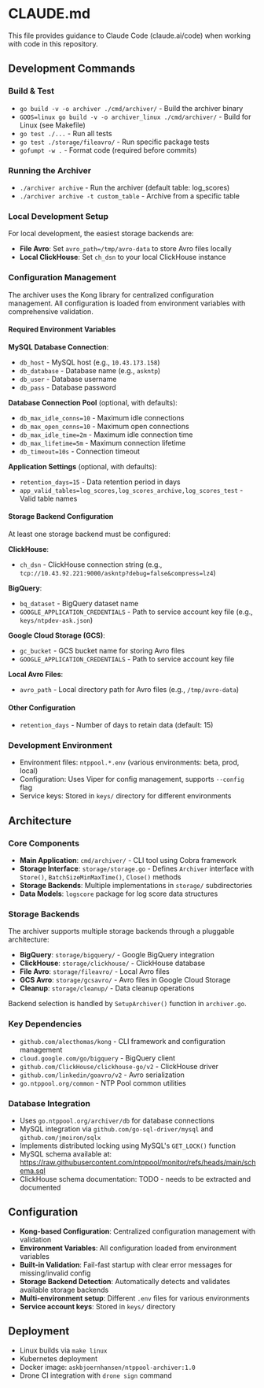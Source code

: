 # CLAUDE.md

This file provides guidance to Claude Code (claude.ai/code) when working with code in this repository.

## Development Commands

### Build & Test
- `go build -v -o archiver ./cmd/archiver/` - Build the archiver binary
- `GOOS=linux go build -v -o archiver_linux ./cmd/archiver/` - Build for Linux (see Makefile)
- `go test ./...` - Run all tests
- `go test ./storage/fileavro/` - Run specific package tests
- `gofumpt -w .` - Format code (required before commits)

### Running the Archiver
- `./archiver archive` - Run the archiver (default table: log_scores)
- `./archiver archive -t custom_table` - Archive from a specific table

### Local Development Setup
For local development, the easiest storage backends are:
- **File Avro**: Set `avro_path=/tmp/avro-data` to store Avro files locally
- **Local ClickHouse**: Set `ch_dsn` to your local ClickHouse instance

### Configuration Management
The archiver uses the Kong library for centralized configuration management. All configuration is loaded from environment variables with comprehensive validation.

#### Required Environment Variables

**MySQL Database Connection**:
- `db_host` - MySQL host (e.g., `10.43.173.158`)
- `db_database` - Database name (e.g., `askntp`)
- `db_user` - Database username
- `db_pass` - Database password

**Database Connection Pool** (optional, with defaults):
- `db_max_idle_conns=10` - Maximum idle connections
- `db_max_open_conns=10` - Maximum open connections
- `db_max_idle_time=2m` - Maximum idle connection time
- `db_max_lifetime=5m` - Maximum connection lifetime
- `db_timeout=10s` - Connection timeout

**Application Settings** (optional, with defaults):
- `retention_days=15` - Data retention period in days
- `app_valid_tables=log_scores,log_scores_archive,log_scores_test` - Valid table names

#### Storage Backend Configuration
At least one storage backend must be configured:

**ClickHouse**:
- `ch_dsn` - ClickHouse connection string (e.g., `tcp://10.43.92.221:9000/askntp?debug=false&compress=lz4`)

**BigQuery**:
- `bq_dataset` - BigQuery dataset name
- `GOOGLE_APPLICATION_CREDENTIALS` - Path to service account key file (e.g., `keys/ntpdev-ask.json`)

**Google Cloud Storage (GCS)**:
- `gc_bucket` - GCS bucket name for storing Avro files
- `GOOGLE_APPLICATION_CREDENTIALS` - Path to service account key file

**Local Avro Files**:
- `avro_path` - Local directory path for Avro files (e.g., `/tmp/avro-data`)

#### Other Configuration
- `retention_days` - Number of days to retain data (default: 15)

### Development Environment
- Environment files: `ntppool.*.env` (various environments: beta, prod, local)
- Configuration: Uses Viper for config management, supports `--config` flag
- Service keys: Stored in `keys/` directory for different environments

## Architecture

### Core Components
- **Main Application**: `cmd/archiver/` - CLI tool using Cobra framework
- **Storage Interface**: `storage/storage.go` - Defines `Archiver` interface with `Store()`, `BatchSizeMinMaxTime()`, `Close()` methods
- **Storage Backends**: Multiple implementations in `storage/` subdirectories
- **Data Models**: `logscore` package for log score data structures

### Storage Backends
The archiver supports multiple storage backends through a pluggable architecture:
- **BigQuery**: `storage/bigquery/` - Google BigQuery integration
- **ClickHouse**: `storage/clickhouse/` - ClickHouse database
- **File Avro**: `storage/fileavro/` - Local Avro files
- **GCS Avro**: `storage/gcsavro/` - Avro files in Google Cloud Storage
- **Cleanup**: `storage/cleanup/` - Data cleanup operations

Backend selection is handled by `SetupArchiver()` function in `archiver.go`.

### Key Dependencies
- `github.com/alecthomas/kong` - CLI framework and configuration management
- `cloud.google.com/go/bigquery` - BigQuery client
- `github.com/ClickHouse/clickhouse-go/v2` - ClickHouse driver
- `github.com/linkedin/goavro/v2` - Avro serialization
- `go.ntppool.org/common` - NTP Pool common utilities

### Database Integration
- Uses `go.ntppool.org/archiver/db` for database connections
- MySQL integration via `github.com/go-sql-driver/mysql` and `github.com/jmoiron/sqlx`
- Implements distributed locking using MySQL's `GET_LOCK()` function
- MySQL schema available at: https://raw.githubusercontent.com/ntppool/monitor/refs/heads/main/schema.sql
- ClickHouse schema documentation: TODO - needs to be extracted and documented

## Configuration
- **Kong-based Configuration**: Centralized configuration management with validation
- **Environment Variables**: All configuration loaded from environment variables
- **Built-in Validation**: Fail-fast startup with clear error messages for missing/invalid config
- **Storage Backend Detection**: Automatically detects and validates available storage backends
- **Multi-environment setup**: Different `.env` files for various environments
- **Service account keys**: Stored in `keys/` directory

## Deployment
- Linux builds via `make linux`
- Kubernetes deployment
- Docker image: `askbjoernhansen/ntppool-archiver:1.0`
- Drone CI integration with `drone sign` command